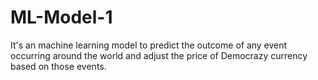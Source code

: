 # ML-Model-1
It's an machine learning model to predict the outcome of any event occurring around the world and adjust the price of Democrazy currency based on those events.
